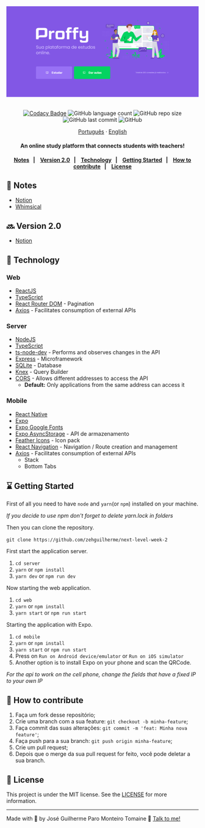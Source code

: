 <div align="center">
  <img src="wallpapers/wallpaper-landing-page.PNG" alt="Proffy">
</div>

<br>

<div align="center">

[![Codacy Badge](https://app.codacy.com/project/badge/Grade/ef1b7b4a1b1e46689dfcba30fcd7385d)](https://www.codacy.com/manual/zehguilherme/next-level-week-2?utm_source=github.com&amp;utm_medium=referral&amp;utm_content=zehguilherme/next-level-week-2&amp;utm_campaign=Badge_Grade)
![GitHub language count](https://img.shields.io/github/languages/count/zehguilherme/next-level-week-2?style=flat-square)
![GitHub repo size](https://img.shields.io/github/repo-size/zehguilherme/next-level-week-2)
![GitHub last commit](https://img.shields.io/github/last-commit/zehguilherme/next-level-week-2)
![GitHub](https://img.shields.io/github/license/zehguilherme/next-level-week-2?style=flat-square)

</div>

<div align="center">
  <a href="README.md">Português</a>
  ·
  <a href="README-en.md">English</a>
</div>

<h4 align="center">
    An online study platform that connects students with teachers!
<h4>

<p align="center">
    <a href="#-notes">Notes</a>&nbsp;&nbsp;&nbsp;|&nbsp;&nbsp;&nbsp;
    <a href="#-version-2.0">Version 2.0</a>&nbsp;&nbsp;&nbsp;|&nbsp;&nbsp;&nbsp;
    <a href="#-technology">Technology</a>&nbsp;&nbsp;&nbsp;|&nbsp;&nbsp;&nbsp;
    <a href="#-getting-started">Getting Started</a>&nbsp;&nbsp;&nbsp;|&nbsp;&nbsp;&nbsp;
    <a href="#-how-to-contribute">How to contribute</a>&nbsp;&nbsp;&nbsp;|&nbsp;&nbsp;&nbsp;
    <a href="#-license">License</a>
</p>

## 📑 Notes

- [Notion](https://www.notion.so/zehguilherme/Next-Level-Week-2-fe323580c8804c98a874114fb3f3eeaa)
- [Whimsical](https://whimsical.com/G1Kf6yE5pWbPbxvdowmgZv@LUSUr8hW5owjZywGDt)

## 🔜 Version 2.0

- [Notion](https://www.notion.so/Vers-o-2-0-Proffy-eefca1b981694cd0a895613bc6235970)

## 🚀 Technology

### Web

- [ReactJS](https://pt-br.reactjs.org/)
- [TypeScript](https://www.typescriptlang.org/)
- [React Router DOM](https://reactrouter.com/web/guides/quick-start) - Pagination
- [Axios](https://github.com/axios/axios) - Facilitates consumption of external APIs

### Server

- [NodeJS](https://nodejs.org/pt-br/)
- [TypeScript](https://www.typescriptlang.org/)
- [ts-node-dev](https://www.npmjs.com/package/ts-node-dev) - Performs and observes changes in the API
- [Express](https://expressjs.com/) - Microframework
- [SQLite](https://www.sqlite.org/index.html) - Database
- [Knex](http://knexjs.org/) - Query Builder
- [CORS](https://developer.mozilla.org/pt-BR/docs/Web/HTTP/Controle_Acesso_CORS) - Allows different addresses to access the API
  - **Default:** Only applications from the same address can access it

### Mobile

- [React Native](https://reactnative.dev/)
- [Expo](https://expo.io/)
- [Expo Google Fonts](https://github.com/expo/google-fonts)
- [Expo AsyncStorage](https://docs.expo.io/versions/latest/sdk/async-storage/) - API de armazenamento
- [Feather Icons](https://feathericons.com/) - Icon pack
- [React Navigation](https://reactnavigation.org/) - Navigation / Route creation and management
- [Axios](https://github.com/axios/axios) - Facilitates consumption of external APIs
  - Stack
  - Bottom Tabs

## ⌛ Getting Started

First of all you need to have `node` and `yarn`(or `npm`) installed on your machine.

_If you decide to use npm don't forget to delete yarn.lock in folders_

Then you can clone the repository.

`git clone https://github.com/zehguilherme/next-level-week-2`

First start the application server.

1. `cd server`
2. `yarn` or `npm install`
3. `yarn dev` or `npm run dev`

Now starting the web application.

1. `cd web`
2. `yarn` or `npm install`
3. `yarn start` or `npm run start`

Starting the application with Expo.

1. `cd mobile`
2. `yarn` or `npm install`
3. `yarn start` or `npm run start`
4. Press on `Run on Android device/emulator` or `Run on iOS simulator`
5. Another option is to install Expo on your phone and scan the QRCode.

_For the api to work on the cell phone, change the fields that have a fixed IP to your own IP_

## 🤔 How to contribute

1. Faça um fork desse repositório;
2. Crie uma branch com a sua feature: `git checkout -b minha-feature`;
3. Faça commit das suas alterações: `git commit -m 'feat: Minha nova feature'`;
4. Faça push para a sua branch: `git push origin minha-feature`;
5. Crie um pull request;
6. Depois que o merge da sua pull request for feito, você pode deletar a sua branch.

## 📝 License

This project is under the MIT license. See the [LICENSE](LICENSE) for more information.

---

Made with 💟 by José Guilherme Paro Monteiro Tomaine 👋 [Talk to me!](https://www.linkedin.com/in/jos%C3%A9-guilherme-paro-monteiro-tomaine/)

